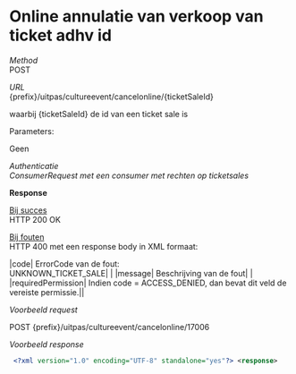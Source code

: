 ---
---

# Online annulatie van verkoop van ticket adhv id

_Method_<br> POST

_URL_<br> {prefix}/uitpas/cultureevent/cancelonline/{ticketSaleId}

waarbij {ticketSaleId} de id van een ticket sale is

Parameters:

Geen

_Authenticatie_<br> _ConsumerRequest met een consumer met rechten op ticketsales_

**Response**

<u>Bij succes</u><br> HTTP 200 OK

<u>Bij fouten</u><br> HTTP 400 met een response body in XML formaat:

 

|code| ErrorCode van de fout:<br> UNKNOWN\_TICKET\_SALE| |
|message| Beschrijving van de fout| |
|requiredPermission| Indien code = ACCESS\_DENIED, dan bevat dit veld de vereiste permissie.||

_Voorbeeld request_

POST {prefix}/uitpas/cultureevent/cancelonline/17006

_Voorbeeld response_


~~~xml
 <?xml version="1.0" encoding="UTF-8" standalone="yes"?> <response>     <code>ACTION_SUCCEEDED</code>     <message>ticket [17006] canceled</message> </response>
~~~
